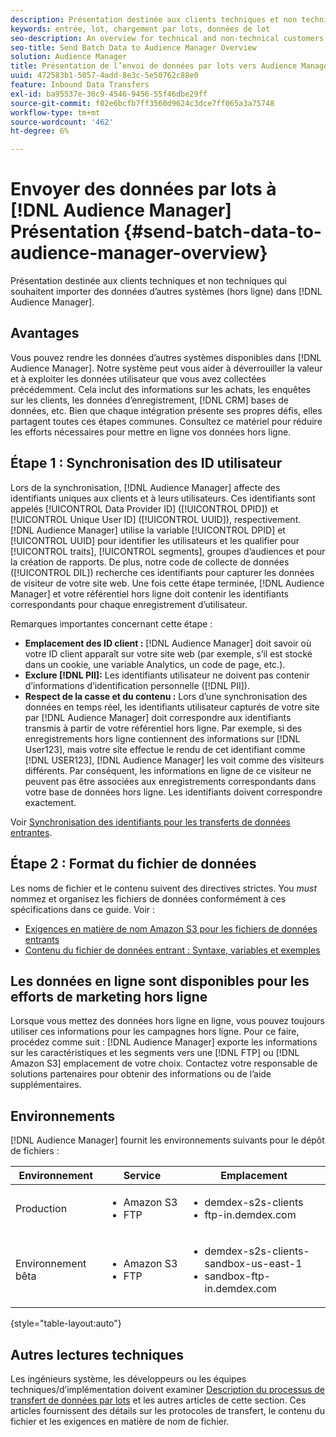 ```yaml
---
description: Présentation destinée aux clients techniques et non techniques qui souhaitent importer dans l’Audience Manager des données d’autres systèmes (hors ligne).
keywords: entrée, lot, chargement par lots, données de lot
seo-description: An overview for technical and non-technical customers who want to bring data from other systems (offline) into Audience Manager. To do so, use the batch upload option in Audience Manager.
seo-title: Send Batch Data to Audience Manager Overview
solution: Audience Manager
title: Présentation de l’envoi de données par lots vers Audience Manager
uuid: 472583b1-5057-4add-8e3c-5e50762c88e0
feature: Inbound Data Transfers
exl-id: ba95537e-30c9-4546-9456-55f46dbe29ff
source-git-commit: f02e6bcfb7ff3560d9624c3dce7ff065a3a75748
workflow-type: tm+mt
source-wordcount: '462'
ht-degree: 6%

---
```


# Envoyer des données par lots à [!DNL Audience Manager] Présentation {#send-batch-data-to-audience-manager-overview}

Présentation destinée aux clients techniques et non techniques qui souhaitent importer des données d’autres systèmes (hors ligne) dans [!DNL Audience Manager].

## Avantages

Vous pouvez rendre les données d’autres systèmes disponibles dans [!DNL Audience Manager]. Notre système peut vous aider à déverrouiller la valeur et à exploiter les données utilisateur que vous avez collectées précédemment. Cela inclut des informations sur les achats, les enquêtes sur les clients, les données d’enregistrement, [!DNL CRM] bases de données, etc. Bien que chaque intégration présente ses propres défis, elles partagent toutes ces étapes communes. Consultez ce matériel pour réduire les efforts nécessaires pour mettre en ligne vos données hors ligne.

## Étape 1 : Synchronisation des ID utilisateur

Lors de la synchronisation, [!DNL Audience Manager] affecte des identifiants uniques aux clients et à leurs utilisateurs. Ces identifiants sont appelés [!UICONTROL Data Provider ID] ([!UICONTROL DPID]) et [!UICONTROL Unique User ID] ([!UICONTROL UUID]), respectivement. [!DNL Audience Manager] utilise la variable [!UICONTROL DPID] et [!UICONTROL UUID] pour identifier les utilisateurs et les qualifier pour [!UICONTROL traits], [!UICONTROL segments], groupes d’audiences et pour la création de rapports. De plus, notre code de collecte de données ([!UICONTROL DIL]) recherche ces identifiants pour capturer les données de visiteur de votre site web. Une fois cette étape terminée, [!DNL Audience Manager] et votre référentiel hors ligne doit contenir les identifiants correspondants pour chaque enregistrement d’utilisateur.

Remarques importantes concernant cette étape :

* **Emplacement des ID client :** [!DNL Audience Manager] doit savoir où votre ID client apparaît sur votre site web (par exemple, s’il est stocké dans un cookie, une variable Analytics, un code de page, etc.).
* **Exclure [!DNL PII]:** Les identifiants utilisateur ne doivent pas contenir d’informations d’identification personnelle ([!DNL PII]).
* **Respect de la casse et du contenu :** Lors d’une synchronisation des données en temps réel, les identifiants utilisateur capturés de votre site par [!DNL Audience Manager] doit correspondre aux identifiants transmis à partir de votre référentiel hors ligne. Par exemple, si des enregistrements hors ligne contiennent des informations sur [!DNL User123], mais votre site effectue le rendu de cet identifiant comme [!DNL USER123], [!DNL Audience Manager] les voit comme des visiteurs différents. Par conséquent, les informations en ligne de ce visiteur ne peuvent pas être associées aux enregistrements correspondants dans votre base de données hors ligne. Les identifiants doivent correspondre exactement.

Voir [Synchronisation des identifiants pour les transferts de données entrantes](../../../integration/sending-audience-data/batch-data-transfer-explained/id-sync-http.md).

## Étape 2 : Format du fichier de données

Les noms de fichier et le contenu suivent des directives strictes. You *must* nommez et organisez les fichiers de données conformément à ces spécifications dans ce guide. Voir :

* [Exigences en matière de nom Amazon S3 pour les fichiers de données entrants](../../../integration/sending-audience-data/batch-data-transfer-explained/inbound-s3-filenames.md)
* [Contenu du fichier de données entrant : Syntaxe, variables et exemples](../../../integration/sending-audience-data/batch-data-transfer-explained/inbound-file-contents.md)

## Les données en ligne sont disponibles pour les efforts de marketing hors ligne

Lorsque vous mettez des données hors ligne en ligne, vous pouvez toujours utiliser ces informations pour les campagnes hors ligne. Pour ce faire, procédez comme suit : [!DNL Audience Manager] exporte les informations sur les caractéristiques et les segments vers une [!DNL FTP] ou [!DNL Amazon S3] emplacement de votre choix. Contactez votre responsable de solutions partenaires pour obtenir des informations ou de l’aide supplémentaires.

## Environnements

[!DNL Audience Manager] fournit les environnements suivants pour le dépôt de fichiers :

| Environnement | Service | Emplacement |
|---------|----------|---------|
| Production | <ul><li>Amazon S3</li><li>FTP</li></ul> | <ul><li>demdex-s2s-clients</li><li>ftp-in.demdex.com</li></ul> |
| Environnement bêta | <ul><li>Amazon S3</li><li>FTP</li></ul> | <ul><li>demdex-s2s-clients-sandbox-us-east-1</li><li>sandbox-ftp-in.demdex.com</li></ul> |

{style=&quot;table-layout:auto&quot;}

## Autres lectures techniques

Les ingénieurs système, les développeurs ou les équipes techniques/d’implémentation doivent examiner [Description du processus de transfert de données par lots](../../../integration/sending-audience-data/batch-data-transfer-explained/batch-data-transfer-explained.md) et les autres articles de cette section. Ces articles fournissent des détails sur les protocoles de transfert, le contenu du fichier et les exigences en matière de nom de fichier.
